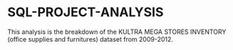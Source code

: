 # SQL-PROJECT-ANALYSIS
This analysis is the breakdown of the KULTRA MEGA STORES INVENTORY (office supplies and furnitures) dataset from 2009-2012.
